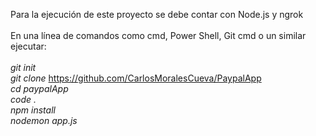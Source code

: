 Para la ejecución de este proyecto se debe contar con Node.js y ngrok<br /><br />
En una línea de comandos como cmd, Power Shell, Git cmd o un similar ejecutar:<br /><br />
*git init*<br />
*git* *clone* https://github.com/CarlosMoralesCueva/PaypalApp <br />
*cd paypalApp* <br />
*code .*	 <br />
*npm install* <br />
*nodemon app.js* <br />
